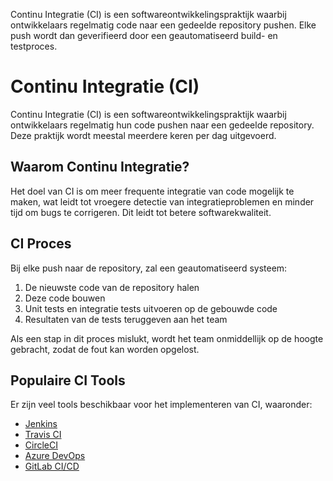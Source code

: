 Continu Integratie (CI) is een softwareontwikkelingspraktijk waarbij ontwikkelaars regelmatig code naar een gedeelde repository pushen. Elke push wordt dan geverifieerd door een geautomatiseerd build- en testproces. 

# Continu Integratie (CI)

Continu Integratie (CI) is een softwareontwikkelingspraktijk waarbij ontwikkelaars regelmatig hun code pushen naar een gedeelde repository. Deze praktijk wordt meestal meerdere keren per dag uitgevoerd.

## Waarom Continu Integratie?

Het doel van CI is om meer frequente integratie van code mogelijk te maken, wat leidt tot vroegere detectie van integratieproblemen en minder tijd om bugs te corrigeren. Dit leidt tot betere softwarekwaliteit.

## CI Proces

Bij elke push naar de repository, zal een geautomatiseerd systeem:

1. De nieuwste code van de repository halen
2. Deze code bouwen
3. Unit tests en integratie tests uitvoeren op de gebouwde code
4. Resultaten van de tests teruggeven aan het team

Als een stap in dit proces mislukt, wordt het team onmiddellijk op de hoogte gebracht, zodat de fout kan worden opgelost.

## Populaire CI Tools

Er zijn veel tools beschikbaar voor het implementeren van CI, waaronder:

- [Jenkins](https://www.jenkins.io/)
- [Travis CI](https://travis-ci.org/)
- [CircleCI](https://circleci.com/)
- [Azure DevOps](https://azure.microsoft.com/en-us/services/devops/)
- [GitLab CI/CD](https://docs.gitlab.com/ee/ci/)

